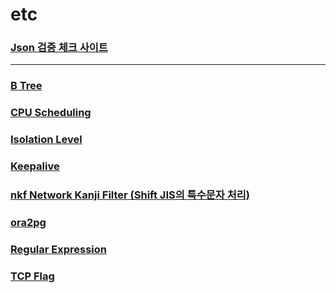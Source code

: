 etc
===

### [Json 검증 체크 사이트](https://jsonlint.com)

---

### [B Tree](./btree/README.md)
### [CPU Scheduling](./cpu-scheduling/README.md)
### [Isolation Level](./isolation-level/README.md)
### [Keepalive](./keepalive/README.md)
### [nkf Network Kanji Filter (Shift JIS의 특수문자 처리)](./nkf/README.md)
### [ora2pg](./ora2pg/README.md)
### [Regular Expression](./regular-expression/README.md)
### [TCP Flag](./tcp-flag/README.md)
